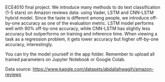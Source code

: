 ECE4010 final project. We introduce many methods to do text classification (1-5 stars) on Amazon reviews data: using Vader, LSTM and CNN-LSTM hybrid model. 
Since the taste is different among people, we introduce off-by-one accuracy as one of the evaluation metric.
LSTM model performs well with 90% off-by-one accuracy, while CNN-LSTM has slightly less accuracy but outperforms on training and inference time.
When viewing a task as a regression problem, it gets lower accuracy but higher off-by-one accuracy, interestingly.

You can try the model yourself in the app folder. Remember to upload all trained parameters on Jupyter Notebook or Google Colab.

Data source: https://www.kaggle.com/datasets/abdallahwagih/amazon-reviews
